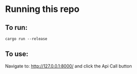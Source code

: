 # Running this repo

## To run:

`cargo run --release`


## To use:
Navigate to:
http://127.0.0.1:8000/ and click the Api Call button
